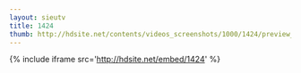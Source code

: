 ```yaml
---
layout: sieutv
title: 1424
thumb: http://hdsite.net/contents/videos_screenshots/1000/1424/preview_360p.mp4.jpg
---
```

{% include iframe src='http://hdsite.net/embed/1424' %}
 
